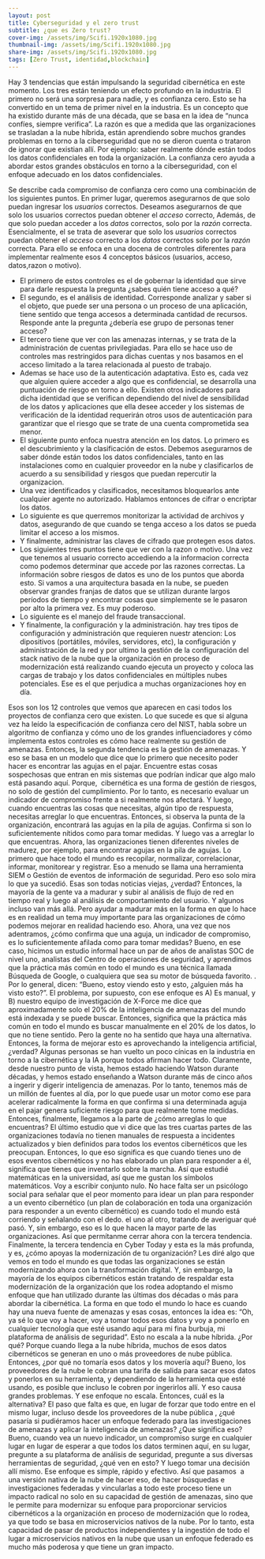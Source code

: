 ```yaml
---
layout: post
title: Cyberseguridad y el zero trust
subtitle: ¿que es Zero trust?
cover-img: /assets/img/Scifi.1920x1080.jpg
thumbnail-img: /assets/img/Scifi.1920x1080.jpg
share-img: /assets/img/Scifi.1920x1080.jpg
tags: [Zero Trust, identidad,blockchain]
---
```


Hay 3 tendencias que están impulsando la seguridad cibernética en este momento. Los tres están teniendo un efecto profundo en la industria. El primero no será una sorpresa para nadie, y es confianza cero. Esto se ha convertido en un tema de primer nivel en la industria. Es un concepto que ha existido durante más de una década, que se basa en la idea de “nunca confíes, siempre verifica”. La razón es que a medida que las organizaciones se trasladan a la nube híbrida, están aprendiendo sobre muchos grandes problemas en torno a la ciberseguridad que no se dieron cuenta o trataron de ignorar que existian allí. Por ejemplo: saber realmente dónde están todos los datos confidenciales en toda la organización. La confianza cero ayuda a abordar estos grandes obstáculos en torno a la ciberseguridad, con el enfoque adecuado en los datos confidenciales.

Se describe cada compromiso de confianza cero como una combinación de los siguientes puntos. En primer lugar, queremos asegurarnos de que solo puedan ingresar los _usuarios_ correctos. Deseamos asegurarnos de que solo los usuarios correctos puedan obtener el _acceso_ correcto, Además, de que solo puedan acceder a los _datos_ correctos, solo por la _razón_ correcta. Esencialmente, el se trata de aseverar que solo los _usuarios_ correctos puedan obtener el _acceso_ correcto a los _datos_ correctos solo por la _razón_ correcta. Para ello se enfoca en una docena de controles diferentes para implementar realmente esos 4 conceptos básicos (usuarios, acceso, datos,razon o motivo).

- El primero de estos controles es el de gobernar la identidad que sirve para darle respuesta la pregunta ¿sabes quién tiene acceso a qué?
- El segundo, es el análisis de identidad. Corresponde analizar y saber si el objeto, que puede ser una persona o un proceso de una aplicación, tiene sentido que tenga accesos a determinada cantidad de recursos. Responde ante la pregunta ¿debería ese grupo de personas tener acceso?
- El tercero tiene que ver con las amenazas internas, y se trata de la administración de cuentas privilegiadas. Para ello se hace uso de controles mas restringidos para dichas cuentas y nos basamos en el acceso limitado a la tarea relacionada al puesto de trabajo. 
- Ademas se hace uso de la autenticación adaptativa. Esto es, cada vez que alguien quiere acceder a algo que es confidencial, se desarrolla una puntuación de riesgo en torno a ello. Existen otros indicadores para dicha identidad que se verifican dependiendo del nivel de sensibilidad de los datos y aplicaciones que ella desee acceder y los sistemas de verificación de la identidad requerirán otros usos de autenticación para garantizar que el riesgo que se trate de una cuenta comprometida sea menor.
- El siguiente punto enfoca nuestra atención en los datos. Lo primero es el descubrimiento y la clasificación de estos. Debemos asegurarnos de saber dónde están todos los datos confidenciales, tanto en las instalaciones como en cualquier proveedor en la nube y clasificarlos de acuerdo a su sensibilidad y riesgos que puedan repercutir la organizacion.  
- Una vez identificados y clasificados, necesitamos bloquearlos ante cualquier agente no autorizado. Hablamos entonces de cifrar o encriptar los datos.
- Lo siguiente es que querremos monitorizar la actividad de archivos y datos, asegurando de que cuando se tenga acceso a los datos se pueda limitar el acceso a los mismos. 
- Y finalmente, administrar las claves de cifrado que protegen esos datos.
- Los siguientes tres puntos tiene que ver con la razon o motivo. Una vez que tenemos al usuario correcto accediendo a la informacion correcta como podemos determinar que accede por las razones correctas. La información sobre riesgos de datos es uno de los puntos que aborda esto. Si vamos a una arquitectura basada en la nube, se pueden observar grandes franjas de datos que se utilizan durante largos períodos de tiempo y encontrar cosas que simplemente se le pasaron por alto la primera vez. Es muy poderoso. 
- Lo siguiente es el manejo del fraude transaccional.  
- Y finalmente, la configuración y la administración. hay tres tipos de configuración y administración que requieren nuestr atencion: Los dipositivos (portátiles, móviles, servidores, etc), la configuración y administración de la red y por ultimo la gestión de la configuración del stack nativo de la nube que la organización en proceso de modernización está realizando cuando ejecuta un proyecto y coloca las cargas de trabajo y los datos confidenciales en múltiples nubes potenciales. Ese es el que perjudica a muchas organizaciones hoy en día.

Esos son los 12 controles que vemos que aparecen en casi todos los proyectos de confianza cero que existen. Lo que sucede es que si alguna vez ha leído la especificación de confianza cero del NIST, habla sobre un algoritmo de confianza y cómo uno de los grandes influenciadores y cómo implementa estos controles es cómo hace realmente su gestión de amenazas. Entonces, la segunda tendencia es la gestión de amenazas. Y eso se basa en un modelo que dice que lo primero que necesito poder hacer es encontrar las agujas en el pajar. Encuentre estas cosas sospechosas que entran en mis sistemas que podrían indicar que algo malo está pasando aquí. Porque,  cibernética es una forma de gestión de riesgos, no solo de gestión del cumplimiento. Por lo tanto, es necesario evaluar un indicador de compromiso frente a si realmente nos afectará. Y luego, cuando encuentras las cosas que necesitas, algún tipo de respuesta, necesitas arreglar lo que encuentras. Entonces, si observa la punta de la organización, encontrará las agujas en la pila de agujas. Confirma si son lo suficientemente nítidos como para tomar medidas. Y luego vas a arreglar lo que encuentras. Ahora, las organizaciones tienen diferentes niveles de madurez, por ejemplo, para encontrar agujas en la pila de agujas. Lo primero que hace todo el mundo es recopilar, normalizar, correlacionar, informar, monitorear y registrar. Eso a menudo se llama una herramienta SIEM o Gestión de eventos de información de seguridad. Pero eso solo mira lo que ya sucedió. Esas son todas noticias viejas, ¿verdad? Entonces, la mayoría de la gente va a madurar y subir al análisis de flujo de red en tiempo real y luego al análisis de comportamiento del usuario. Y algunos incluso van más allá. Pero ayudar a madurar más en la forma en que lo hace es en realidad un tema muy importante para las organizaciones de cómo podemos mejorar en realidad haciendo eso. Ahora, una vez que nos adentramos, ¿cómo confirma que una aguja, un indicador de compromiso, es lo suficientemente afilada como para tomar medidas? Bueno, en ese caso, hicimos un estudio informal hace un par de años de analistas SOC de nivel uno, analistas del Centro de operaciones de seguridad, y aprendimos que la práctica más común en todo el mundo es una técnica llamada Búsqueda de Google, o cualquiera que sea su motor de búsqueda favorito. . Por lo general, dicen: “Bueno, estoy viendo esto y esto, ¿alguien más ha visto esto?”. El problema, por supuesto, con ese enfoque es A) Es manual, y B) nuestro equipo de investigación de X-Force me dice que aproximadamente solo el 20% de la inteligencia de amenazas del mundo está indexada y se puede buscar. Entonces, significa que la práctica más común en todo el mundo es buscar manualmente en el 20% de los datos, lo que no tiene sentido. Pero la gente no ha sentido que haya una alternativa. Entonces, la forma de mejorar esto es aprovechando la inteligencia artificial, ¿verdad? Algunas personas se han vuelto un poco cínicas en la industria en torno a la cibernética y la IA porque todos afirman hacer todo. Claramente, desde nuestro punto de vista, hemos estado haciendo Watson durante décadas, y hemos estado enseñando a Watson durante más de cinco años a ingerir y digerir inteligencia de amenazas. Por lo tanto, tenemos más de un millón de fuentes al día, por lo que puede usar un motor como ese para acelerar radicalmente la forma en que confirma si una determinada aguja en el pajar genera suficiente riesgo para que realmente tome medidas. Entonces, finalmente, llegamos a la parte de ¿cómo arreglas lo que encuentras? El último estudio que vi dice que las tres cuartas partes de las organizaciones todavía no tienen manuales de respuesta a incidentes actualizados y bien definidos para todos los eventos cibernéticos que les preocupan. Entonces, lo que eso significa es que cuando tienes uno de esos eventos cibernéticos y no has elaborado un plan para responder a él, significa que tienes que inventarlo sobre la marcha. Así que estudié matemáticas en la universidad, así que me gustan los símbolos matemáticos. Voy a escribir conjunto nulo. No hace falta ser un psicólogo social para señalar que el peor momento para idear un plan para responder a un evento cibernético (un plan de colaboración en toda una organización para responder a un evento cibernético) es cuando todo el mundo está corriendo y señalando con el dedo. el uno al otro, tratando de averiguar qué pasó. Y, sin embargo, eso es lo que hacen la mayor parte de las organizaciones. Así que permítanme cerrar ahora con la tercera tendencia. Finalmente, la tercera tendencia en Cyber Today y esta es la más profunda, y es, ¿cómo apoyas la modernización de tu organización? Les diré algo que vemos en todo el mundo es que todas las organizaciones se están modernizando ahora con la transformación digital. Y, sin embargo, la mayoría de los equipos cibernéticos están tratando de respaldar esta modernización de la organización que los rodea adoptando el mismo enfoque que han utilizado durante las últimas dos décadas o más para abordar la cibernética. La forma en que todo el mundo lo hace es cuando hay una nueva fuente de amenazas y esas cosas, entonces la idea es: “Oh, ya sé lo que voy a hacer, voy a tomar todos esos datos y voy a ponerlo en cualquier tecnología que esté usando aquí para mi fina burbuja, mi plataforma de análisis de seguridad”. Esto no escala a la nube híbrida. ¿Por qué? Porque cuando llega a la nube híbrida, muchos de esos datos cibernéticos se generan en uno o más proveedores de nube pública. Entonces, ¿por qué no tomaría esos datos y los movería aquí? Bueno, los proveedores de la nube le cobran una tarifa de salida para sacar esos datos y ponerlos en su herramienta, y dependiendo de la herramienta que esté usando, es posible que incluso le cobren por ingerirlos allí. Y eso causa grandes problemas. Y ese enfoque no escala. Entonces, cuál es la alternativa? El paso que falta es que, en lugar de forzar que todo entre en el mismo lugar, incluso desde los proveedores de la nube pública , ¿qué pasaría si pudiéramos hacer un enfoque federado para las investigaciones de amenazas y aplicar la inteligencia de amenazas? ¿Que significa eso? Bueno, cuando vea un nuevo indicador, un compromiso surge en cualquier lugar en lugar de esperar a que todos los datos terminen aquí, en su lugar, pregunte a su plataforma de análisis de seguridad, pregunte a sus diversas herramientas de seguridad, ¿qué ven en esto? Y luego tomar una decisión allí mismo. Ese enfoque es simple, rápido y efectivo. Así que pasamos  a una versión nativa de la nube de hacer eso, de hacer búsquedas e investigaciones federadas y vincularlas a todo este proceso tiene un impacto radical no solo en su capacidad de gestión de amenazas, sino que le permite para modernizar su enfoque para proporcionar servicios cibernéticos a la organización en proceso de modernización que lo rodea, ya que todo se basa en microservicios nativos de la nube. Por lo tanto, esta capacidad de pasar de productos independientes y la ingestión de todo el lugar a microservicios nativos en la nube que usan un enfoque federado es mucho más poderosa y que tiene un gran impacto.